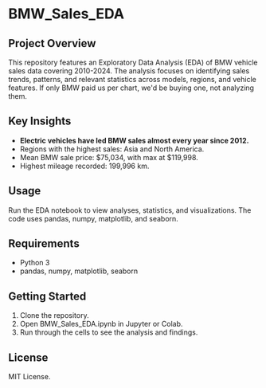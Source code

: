 # BMW_Sales_EDA

## Project Overview
This repository features an Exploratory Data Analysis (EDA) of BMW vehicle sales data covering 2010-2024. The analysis focuses on identifying sales trends, patterns, and relevant statistics across models, regions, and vehicle features.
If only BMW paid us per chart, we'd be buying one, not analyzing them.

## Key Insights
- **Electric vehicles have led BMW sales almost every year since 2012.**
- Regions with the highest sales: Asia and North America.
- Mean BMW sale price: $75,034, with max at $119,998.
- Highest mileage recorded: 199,996 km.

## Usage
Run the EDA notebook to view analyses, statistics, and visualizations. The code uses pandas, numpy, matplotlib, and seaborn.

## Requirements
- Python 3
- pandas, numpy, matplotlib, seaborn

## Getting Started
1. Clone the repository.
2. Open BMW_Sales_EDA.ipynb in Jupyter or Colab.
3. Run through the cells to see the analysis and findings.

## License
MIT License.

